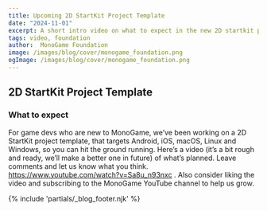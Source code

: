 ```yaml
---
title: Upcoming 2D StartKit Project Template
date: "2024-11-01"
excerpt: A short intro video on what to expect in the new 2D startkit project template
tags: video, foundation
author:  MonoGame Foundation
image: /images/blog/cover/monogame_foundation.png
ogImage: /images/blog/cover/monogame_foundation.png
---
```


## 2D StartKit Project Template

### What to expect

For game devs who are new to MonoGame, we’ve been working on a 2D StartKit project template, that targets Android, iOS, macOS, Linux and Windows, so you can hit the ground running. Here’s a video (it’s a bit rough and ready, we’ll make a better one in future) of what’s planned. Leave comments and let us know what you think. <https://www.youtube.com/watch?v=Sa8u_n93nxc> . Also consider liking the video and subscribing to the MonoGame YouTube channel to help us grow.

{% include 'partials/_blog_footer.njk' %}
